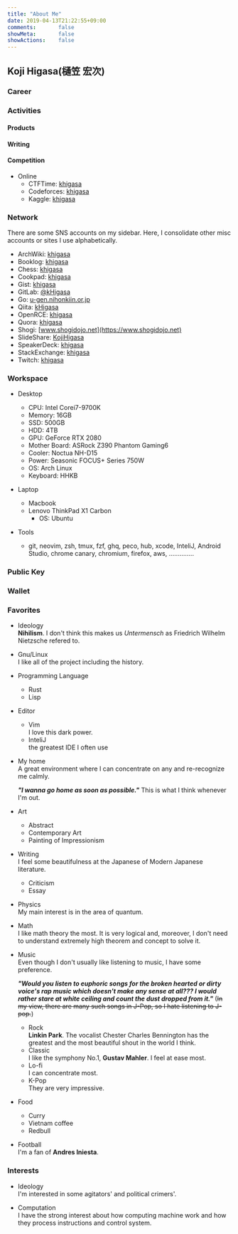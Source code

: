 ```yaml
---
title: "About Me"
date: 2019-04-13T21:22:55+09:00
comments:       false
showMeta:       false
showActions:    false
---
```


## Koji Higasa(樋笠 宏次)

### Career

### Activities

#### Products

#### Writing

#### Competition

- Online
    - CTFTime: [khigasa](https://ctftime.org/)
    - Codeforces: [khigasa](https://codeforces.com/profile/khigasa)
    - Kaggle: [khigasa](https://www.kaggle.com/khigasa)

### Network
There are some SNS accounts on my sidebar. Here, I consolidate other misc accounts or sites I use alphabetically.

- ArchWiki: [khigasa](https://wiki.archlinux.org/index.php/User:KHigasa)
- Booklog: [khigasa](https://booklog.jp/users/khigasa/profile)
- Chess: [khigasa](https://www.chess.com/member/khigasa)
- Cookpad: [khigasa](https://cookpad.com/kitchen/27012562)
- Gist: [khigasa](https://gist.github.com/khigasa)
- GitLab: [@kHigasa](https://gitlab.com/kHigasa)
- Go: [u-gen.nihonkiin.or.jp](https://u-gen.nihonkiin.or.jp)
- Qiita: [kHigasa](https://qiita.com/kHigasa)
- OpenRCE: [khigasa](https://www.openrce.org/profile/view/khigasa)
- Quora: [khigasa](https://www.quora.com/profile/khigasa-Higasa-Koji)
- Shogi: [www.shogidojo.net](https://www.shogidojo.net)
- SlideShare: [KojiHigasa](https://www.slideshare.net/KojiHigasa)
- SpeakerDeck: [khigasa](https://speakerdeck.com/khigasa)
- StackExchange: [khigasa](https://stackexchange.com/users/12879879/khigasa)
- Twitch: [khigasa](https://www.twitch.tv/khigasa)

### Workspace

- Desktop
    - CPU: Intel Corei7-9700K
    - Memory: 16GB
    - SSD: 500GB
    - HDD: 4TB
    - GPU: GeForce RTX 2080
    - Mother Board: ASRock Z390 Phantom Gaming6
    - Cooler: Noctua NH-D15
    - Power: Seasonic FOCUS+ Series 750W
    - OS: Arch Linux
    - Keyboard: HHKB

- Laptop
    - Macbook
    - Lenovo ThinkPad X1 Carbon
        - OS: Ubuntu

- Tools
    - git, neovim, zsh, tmux, fzf, ghq, peco, hub, xcode, InteliJ, Android Studio, chrome canary, chromium, firefox, aws, ..............

### Public Key

### Wallet

### Favorites

- Ideology<br>
    **Nihilism**. I don't think this makes us *Untermensch* as Friedrich Wilhelm Nietzsche refered to.

- Gnu/Linux<br>I like all of the project including the history.

- Programming Language
    - Rust
    - Lisp

- Editor
    - Vim<br>I love this dark power.
    - InteliJ<br>the greatest IDE I often use

- My home<br>A great environment where I can concentrate on any and re-recognize me calmly.

    ***"I wanna go home as soon as possible."*** This is what I think whenever I'm out.

- Art
    - Abstract
    - Contemporary Art
    - Painting of Impressionism

- Writing<br>
    I feel some beautifulness at the Japanese of Modern Japanese literature.
    - Criticism
    - Essay

- Physics<br>
    My main interest is in the area of quantum.

- Math<br>
    I like math theory the most. It is very logical and, moreover, I don't need to understand extremely high theorem and concept to solve it.


- Music<br>Even though I don't usually like listening to music, I have some preference.<br>

    ***"Would you listen to euphoric songs for the broken hearted or dirty voice's rap music which doesn't make any sense at all??? I would rather stare at white ceiling and count the dust dropped from it."*** (~~In my view, there are many such songs in J-Pop, so I hate listening to J-pop.~~)

    - Rock<br>
    **Linkin Park**. The vocalist Chester Charles Bennington has the greatest and the most beautiful shout in the world I think.
    - Classic<br>
    I like the symphony No.1, **Gustav Mahler**. I feel at ease most.
    - Lo-fi<br>
    I can concentrate most.
    - K-Pop<br>
    They are very impressive.

- Food
    - Curry
    - Vietnam coffee
    - Redbull

- Football<br>I'm a fan of **Andres Iniesta**.

### Interests

- Ideology<br>
    I'm interested in some agitators' and political crimers'.

- Computation<br>
    I have the strong interest about how computing machine work and how they process instructions and control system.

